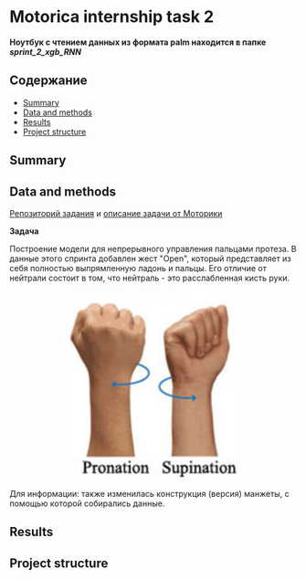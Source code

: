 # Motorica internship task 2


**Ноутбук с чтением данных из формата palm находится в папке *sprint_2_xgb_RNN***





## Содержание

* [Summary](README.md#Summary)    
* [Data and methods](README.md#Data-and-methods)  
* [Results](README.md#Results)                              
* [Project structure](README.md#Project-structure)        




## Summary


## Data and methods
[Репозиторий задания](https://github.com/MaxBalashov/motorica-x-skillfactory-internship/tree/main/Sprint%202) и [описание задачи от Моторики](https://docs.google.com/document/d/19GRheCcc2RBV-TcyIPcbsEt9YQwhPwTsJFT2dJGmpY8/ )


**Задача**
 
Построение модели для непрерывного управления пальцами протеза. В данные этого спринта добавлен жест "Open", который представляет из себя полностью выпрямленную ладонь и пальцы. Его отличие от нейтрали состоит в том, что нейтраль - это расслабленная кисть руки.

<center> <img src = "figures/1.wrist-flexion-extension.png"  alt="drawing" style="width:300px;"> </center>


Для информации: также изменилась конструкция (версия) манжеты, с помощью которой собирались данные.


## Results



## Project structure